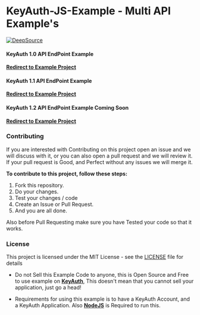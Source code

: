 # KeyAuth-JS-Example - Multi API Example's

[![DeepSource](https://deepsource.io/gh/mazkdevf/KeyAuth-JS-Example.svg/?label=active+issues&show_trend=true&token=g4lU4I62tG9n5HIXMlIvHCmS)](https://deepsource.io/gh/mazkdevf/KeyAuth-JS-Example/?ref=repository-badge)

#### **KeyAuth 1.0 API EndPoint Example**
**[Redirect to Example Project](./src/API1.0/)**

#### **KeyAuth 1.1 API EndPoint Example**
**[Redirect to Example Project](./src/API1.1/)**

#### **KeyAuth 1.2 API EndPoint Example Coming Soon**
**[Redirect to Example Project](./src/API1.2/)**


### **Contributing**
If you are interested with Contributing on this project open an issue and we will discuss with it, or you can also open a pull request and we will review it. If your pull request is Good, and Perfect without any issues we will merge it.

**To contribute to this project, follow these steps:**
1. Fork this repository.
2. Do your changes.
3. Test your changes / code
4. Create an Issue or Pull Request.
5. And you are all done.



Also before Pull Requesting make sure you have Tested your code so that it works.

### **License**
This project is licensed under the MIT License - see the [LICENSE](./LICENSE) file for details

- Do not Sell this Example Code to anyone, this is Open Source and Free to use example on **[KeyAuth](https://github.com/keyauth)**, This doesn't mean that you cannot sell your application, just go a head!

- Requirements for using this example is to have a KeyAuth Account, and a KeyAuth Application. Also **[NodeJS](https://nodejs.org/en/download/)** is Required to run this. 

